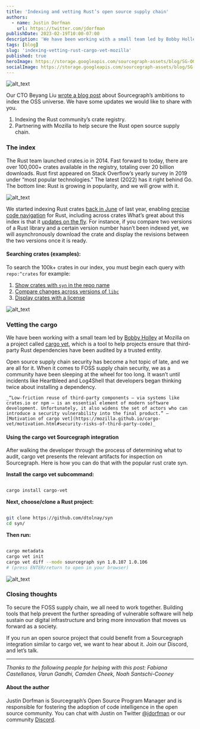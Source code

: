 ```yaml
---
title: 'Indexing and vetting Rust’s open source supply chain'
authors:
  - name: Justin Dorfman
    url: https://twitter.com/jdorfman
publishDate: 2023-02-19T10:00-07:00
description: 'We have been working with a small team led by Bobby Holley at Mozilla on a project called cargo vet, which is a tool to help projects ensure that third-party Rust dependencies have been audited by a trusted entity.'
tags: [blog]
slug: 'indexing-vetting-rust-cargo-vet-mozilla'
published: true
heroImage: https://storage.googleapis.com/sourcegraph-assets/blog/SG-OG-Image-cargo-vet.png
socialImage: https://storage.googleapis.com/sourcegraph-assets/blog/SG-OG-Image-cargo-vet.png
---
```


![alt_text](https://storage.googleapis.com/sourcegraph-assets/blog/image4-cargo-vet.jpg "image_tooltip")

Our CTO Beyang Liu [wrote a blog post](https://about.sourcegraph.com/blog/why-index-the-oss-universe) about Sourcegraph’s ambitions to index the OSS universe. We have some updates we would like to share with you. 

1. Indexing the Rust community’s crate registry.
2. Partnering with Mozilla to help secure the Rust open source supply chain.

### The index

The Rust team launched crates.io in 2014. Fast forward to today, there are over 100,000+ crates available in the registry, totaling over 20 billion downloads. Rust first appeared on Stack Overflow’s yearly survey in 2019 under “most popular technologies.” The latest (2022) has it right behind Go. The bottom line: Rust is growing in popularity, and we will grow with it.

![alt_text](https://storage.googleapis.com/sourcegraph-assets/blog/image2-cargo-vet.png "image_tooltip")

We started indexing Rust crates [back in June](https://sourcegraph.com/github.com/sourcegraph/sourcegraph/-/compare/a284c73e0f0118892066663063a531aff92cf838...20d07c3ec6d0d8fdaadb31e8b4c65ba3490ec2ce?utm_source=chrome-extension&utm_campaign=open-diff-on-sourcegraph#diff-5f4c066d3b85421b8da8afcec9970eb4) of last year, enabling [precise code navigation](https://docs.sourcegraph.com/code_navigation/explanations/precise_code_navigation) for Rust, including across crates What’s great about this index is that it [updates on the fly](https://sourcegraph.com/github.com/sourcegraph/sourcegraph/-/compare/1f0ebb0ac86d41cb4585dce369aed914aea061a7...e92d876e1c6beae6084e65aa536853cdf0231950?utm_source=chrome-extension&utm_campaign=open-diff-on-sourcegraph&visible=1#diff-f5943471085b96822f6e7b8df5066ab5). For instance, if you compare two versions of a Rust library and a certain version number hasn’t been indexed yet, we will asynchronously download the crate and display the revisions between the two versions once it is ready.

#### Searching crates (examples):

To search the 100k+ crates in our index, you must begin each query with `repo:^crates` for example:

1. [Show crates with `syn` in the repo name](https://sourcegraph.com/search?q=context:global+repo:%5Ecrates+syn+count:100&patternType=lucky&sm=0&groupBy=repo)
2. [Compare changes across versions of `libc`](https://sourcegraph.com/crates/libc/-/compare/...v0.2.138)
3. [Display crates with a license](https://sourcegraph.com/search?q=context:global+repo:%5Ecrates+repo:contains.file%28LICENSE%29+count:100&patternType=standard&sm=0&groupBy=repo)


![alt_text](https://storage.googleapis.com/sourcegraph-assets/blog/image3-cargo-vet.jpg "image_tooltip")

### Vetting the cargo

We have been working with a small team led by [Bobby Holley](https://twitter.com/bhology) at Mozilla on a project called [cargo vet](https://mozilla.github.io/cargo-vet/index.html), which is a tool to help projects ensure that third-party Rust dependencies have been audited by a trusted entity.

Open source supply chain security has become a hot topic of late, and we are all for it. When it comes to FOSS supply chain security, we as a community have been sleeping at the wheel for too long. It wasn’t until incidents like Heartbleed and Log4Shell that developers began thinking twice about installing a dependency. 


    _“Low-friction reuse of third-party components — via systems like crates.io or npm — is an essential element of modern software development. Unfortunately, it also widens the set of actors who can introduce a security vulnerability into the final product.” – [Motivation of cargo vet](https://mozilla.github.io/cargo-vet/motivation.html#security-risks-of-third-party-code)_


#### Using the cargo vet Sourcegraph integration

After walking the developer through the process of determining what to audit, cargo vet presents the relevant artifacts for inspection on Sourcegraph. Here is how you can do that with the popular rust crate syn.

**Install the cargo vet subcommand:** 

```bash

cargo install cargo-vet
```

**Next, choose/clone a Rust project:**

```bash

git clone https://github.com/dtolnay/syn
cd syn/
```

**Then run:**

```bash

cargo metadata
cargo vet init
cargo vet diff --mode sourcegraph syn 1.0.107 1.0.106
# (press ENTER/return to open in your browser)
```

![alt_text](https://storage.googleapis.com/sourcegraph-assets/blog/image1-cargo-vet.gif "image_tooltip")

### Closing thoughts

To secure the FOSS supply chain, we all need to work together. Building tools that help prevent the further spreading of vulnerable software will help sustain our digital infrastructure and bring more innovation that moves us forward as a society.

If you run an open source project that could benefit from a Sourcegraph integration similar to cargo vet, we want to hear about it. Join our Discord, and let’s talk.

---

_Thanks to the following people for helping with this post: Fabiana Castellanos, Varun Gandhi, Camden Cheek, Noah Santschi-Cooney_

#### About the author

Justin Dorfman is Sourcegraph’s Open Source Program Manager and is responsible for fostering the adoption of code intelligence in the open source community. You can chat with Justin on Twitter [@jdorfman](https://twitter.com/jdorfman) or our community [Discord](https://srcgr.ph/discord). 